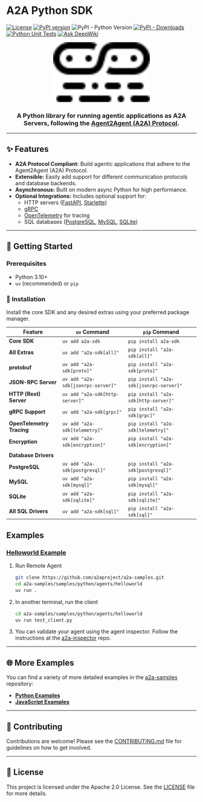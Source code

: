 # A2A Python SDK

[![License](https://img.shields.io/badge/License-Apache_2.0-blue.svg)](LICENSE)
[![PyPI version](https://img.shields.io/pypi/v/a2a-sdk)](https://pypi.org/project/a2a-sdk/)
![PyPI - Python Version](https://img.shields.io/pypi/pyversions/a2a-sdk)
[![PyPI - Downloads](https://img.shields.io/pypi/dw/a2a-sdk)](https://pypistats.org/packages/a2a-sdk)
[![Python Unit Tests](https://github.com/a2aproject/a2a-python/actions/workflows/unit-tests.yml/badge.svg)](https://github.com/a2aproject/a2a-python/actions/workflows/unit-tests.yml)
[![Ask DeepWiki](https://deepwiki.com/badge.svg)](https://deepwiki.com/a2aproject/a2a-python)

<!-- markdownlint-disable no-inline-html -->

<div align="center">
   <img src="https://raw.githubusercontent.com/a2aproject/A2A/refs/heads/main/docs/assets/a2a-logo-black.svg" width="256" alt="A2A Logo"/>
   <h3>
      A Python library for running agentic applications as A2A Servers, following the <a href="https://a2a-protocol.org">Agent2Agent (A2A) Protocol</a>.
   </h3>
</div>

<!-- markdownlint-enable no-inline-html -->

---

## ✨ Features

- **A2A Protocol Compliant:** Build agentic applications that adhere to the Agent2Agent (A2A) Protocol.
- **Extensible:** Easily add support for different communication protocols and database backends.
- **Asynchronous:** Built on modern async Python for high performance.
- **Optional Integrations:** Includes optional support for:
  - HTTP servers ([FastAPI](https://fastapi.tiangolo.com/), [Starlette](https://www.starlette.io/))
  - [gRPC](https://grpc.io/)
  - [OpenTelemetry](https://opentelemetry.io/) for tracing
  - SQL databases ([PostgreSQL](https://www.postgresql.org/), [MySQL](https://www.mysql.com/), [SQLite](https://sqlite.org/))

---

## 🚀 Getting Started

### Prerequisites

- Python 3.10+
- `uv` (recommended) or `pip`

### 🔧 Installation

Install the core SDK and any desired extras using your preferred package manager.

| Feature                  | `uv` Command                               | `pip` Command                                |
| ------------------------ | ------------------------------------------ | -------------------------------------------- |
| **Core SDK**             | `uv add a2a-sdk`                           | `pip install a2a-sdk`                        |
| **All Extras**           | `uv add "a2a-sdk[all]"`                    | `pip install "a2a-sdk[all]"`                 |
| **protobuf**             | `uv add "a2a-sdk[proto]"`                  | `pip install "a2a-sdk[proto]"`               |
| **JSON-RPC Server**      | `uv add "a2a-sdk[jsonrpc-server]"`         | `pip install "a2a-sdk[jsonrpc-server]"`         |
| **HTTP (Rest) Server**   | `uv add "a2a-sdk[http-server]"`            | `pip install "a2a-sdk[http-server]"`         |
| **gRPC Support**         | `uv add "a2a-sdk[grpc]"`                   | `pip install "a2a-sdk[grpc]"`                |
| **OpenTelemetry Tracing**| `uv add "a2a-sdk[telemetry]"`              | `pip install "a2a-sdk[telemetry]"`           |
| **Encryption**           | `uv add "a2a-sdk[encryption]"`             | `pip install "a2a-sdk[encryption]"`          |
|                          |                                            |                                              |
| **Database Drivers**     |                                            |                                              |
| **PostgreSQL**           | `uv add "a2a-sdk[postgresql]"`             | `pip install "a2a-sdk[postgresql]"`          |
| **MySQL**                | `uv add "a2a-sdk[mysql]"`                  | `pip install "a2a-sdk[mysql]"`               |
| **SQLite**               | `uv add "a2a-sdk[sqlite]"`                 | `pip install "a2a-sdk[sqlite]"`              |
| **All SQL Drivers**      | `uv add "a2a-sdk[sql]"`                    | `pip install "a2a-sdk[sql]"`                 |

## Examples

### [Helloworld Example](https://github.com/a2aproject/a2a-samples/tree/main/samples/python/agents/helloworld)

1. Run Remote Agent

   ```bash
   git clone https://github.com/a2aproject/a2a-samples.git
   cd a2a-samples/samples/python/agents/helloworld
   uv run .
   ```

2. In another terminal, run the client

   ```bash
   cd a2a-samples/samples/python/agents/helloworld
   uv run test_client.py
   ```

3. You can validate your agent using the agent inspector. Follow the instructions at the [a2a-inspector](https://github.com/a2aproject/a2a-inspector) repo.

---

## 🌐 More Examples

You can find a variety of more detailed examples in the [a2a-samples](https://github.com/a2aproject/a2a-samples) repository:

- **[Python Examples](https://github.com/a2aproject/a2a-samples/tree/main/samples/python)**
- **[JavaScript Examples](https://github.com/a2aproject/a2a-samples/tree/main/samples/js)**

---

## 🤝 Contributing

Contributions are welcome! Please see the [CONTRIBUTING.md](CONTRIBUTING.md) file for guidelines on how to get involved.

---

## 📄 License

This project is licensed under the Apache 2.0 License. See the [LICENSE](LICENSE) file for more details.
